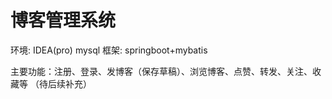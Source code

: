 # 博客管理系统

环境: IDEA(pro) mysql 
框架: springboot+mybatis 

主要功能：注册、登录、发博客（保存草稿）、浏览博客、点赞、转发、关注、收藏等
（待后续补充）
